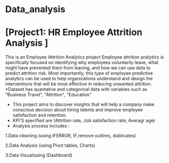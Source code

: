 # Data_analysis

# [Project1: HR Employee Attrition Analysis ] 
This is an Employee Attrition Analytics project
Employee attrition analytics is specifically focused on identifying why employees voluntarily leave, what might have prevented them from leaving, and how we can use data to predict attrition risk. Most importantly, this type of employee predictive analytics can be used to help organizations understand and design the interventions that will be most effective in reducing unwanted attrition.
*Dataset has quantative and categorical data with variables such as "Business Travel", "Attrition", "Education"
* This project aims to discover insights that will help a company make conscious decision about hiring talents and improve employee satisfaction and retention.
* KPI'S specified are (Attrition rate, Job satisfaction rate, Averagr age)
* Analysis process includes :

1.Data cleaning (using IFERROR, IF,remove outlires, dublicates)

2.Data Analysis (using Pivot tables, Charts)

3.Data Visualizaing (Dashboard)



